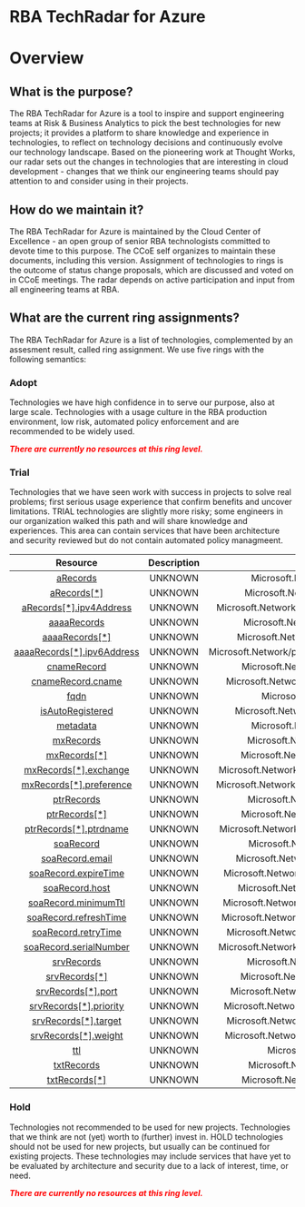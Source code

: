 
RBA TechRadar for Azure
=======================

# Overview

## What is the purpose?


The RBA TechRadar for Azure is a tool to inspire and support engineering teams at Risk & Business Analytics to pick the best technologies for new projects; it provides a platform to share knowledge and experience in technologies, to reflect on technology decisions and continuously evolve our technology landscape.  Based on the pioneering work at Thought Works, our radar sets out the changes in technologies that are interesting in cloud development - changes that we think our engineering teams should pay attention to and consider using in their projects.
## How do we maintain it?


The RBA TechRadar for Azure is maintained by the Cloud Center of Excellence - an open group of senior RBA technologists committed to devote time to this purpose.  The CCoE self organizes to maintain these documents, including this version.  Assignment of technologies to rings is the outcome of status change proposals, which are discussed and voted on in CCoE meetings.  The radar depends on active participation and input from all engineering teams at RBA.
## What are the current ring assignments?


The RBA TechRadar for Azure is a list of technologies, complemented by an assesment result, called ring assignment.  We use five rings with the following semantics:
### Adopt


Technologies we have high confidence in to serve our purpose, also at large scale.  Technologies with a usage culture in the RBA production environment, low risk, automated policy enforcement and are recommended to be widely used.  
  
***<font color="red"> There are currently no resources at this ring level. </font>***
### Trial


Technologies that we have seen work with success in projects to solve real problems;  first serious usage experience that confirm benefits and uncover limitations.  TRIAL technologies are slightly more risky; some engineers in our organization walked this path and will share knowledge and experiences.  This area can contain services that have been architecture and security reviewed but do not contain automated policy managmeent.  

|Resource|Description|Path|Status|
| :---: | :---: | :---: | :---: |
|[aRecords](https://github.com/openrba/python-azure-techradar/Microsoft.Network/privateDnsZones/SRV/aRecords/README.md)|UNKNOWN|Microsoft.Network/privateDnsZones/SRV/aRecords|TRIAL|
|[aRecords[*]](https://github.com/openrba/python-azure-techradar/Microsoft.Network/privateDnsZones/SRV/aRecords[*]/README.md)|UNKNOWN|Microsoft.Network/privateDnsZones/SRV/aRecords[*]|TRIAL|
|[aRecords[*].ipv4Address](https://github.com/openrba/python-azure-techradar/Microsoft.Network/privateDnsZones/SRV/aRecords[*].ipv4Address/README.md)|UNKNOWN|Microsoft.Network/privateDnsZones/SRV/aRecords[*].ipv4Address|TRIAL|
|[aaaaRecords](https://github.com/openrba/python-azure-techradar/Microsoft.Network/privateDnsZones/SRV/aaaaRecords/README.md)|UNKNOWN|Microsoft.Network/privateDnsZones/SRV/aaaaRecords|TRIAL|
|[aaaaRecords[*]](https://github.com/openrba/python-azure-techradar/Microsoft.Network/privateDnsZones/SRV/aaaaRecords[*]/README.md)|UNKNOWN|Microsoft.Network/privateDnsZones/SRV/aaaaRecords[*]|TRIAL|
|[aaaaRecords[*].ipv6Address](https://github.com/openrba/python-azure-techradar/Microsoft.Network/privateDnsZones/SRV/aaaaRecords[*].ipv6Address/README.md)|UNKNOWN|Microsoft.Network/privateDnsZones/SRV/aaaaRecords[*].ipv6Address|TRIAL|
|[cnameRecord](https://github.com/openrba/python-azure-techradar/Microsoft.Network/privateDnsZones/SRV/cnameRecord/README.md)|UNKNOWN|Microsoft.Network/privateDnsZones/SRV/cnameRecord|TRIAL|
|[cnameRecord.cname](https://github.com/openrba/python-azure-techradar/Microsoft.Network/privateDnsZones/SRV/cnameRecord.cname/README.md)|UNKNOWN|Microsoft.Network/privateDnsZones/SRV/cnameRecord.cname|TRIAL|
|[fqdn](https://github.com/openrba/python-azure-techradar/Microsoft.Network/privateDnsZones/SRV/fqdn/README.md)|UNKNOWN|Microsoft.Network/privateDnsZones/SRV/fqdn|TRIAL|
|[isAutoRegistered](https://github.com/openrba/python-azure-techradar/Microsoft.Network/privateDnsZones/SRV/isAutoRegistered/README.md)|UNKNOWN|Microsoft.Network/privateDnsZones/SRV/isAutoRegistered|TRIAL|
|[metadata](https://github.com/openrba/python-azure-techradar/Microsoft.Network/privateDnsZones/SRV/metadata/README.md)|UNKNOWN|Microsoft.Network/privateDnsZones/SRV/metadata|TRIAL|
|[mxRecords](https://github.com/openrba/python-azure-techradar/Microsoft.Network/privateDnsZones/SRV/mxRecords/README.md)|UNKNOWN|Microsoft.Network/privateDnsZones/SRV/mxRecords|TRIAL|
|[mxRecords[*]](https://github.com/openrba/python-azure-techradar/Microsoft.Network/privateDnsZones/SRV/mxRecords[*]/README.md)|UNKNOWN|Microsoft.Network/privateDnsZones/SRV/mxRecords[*]|TRIAL|
|[mxRecords[*].exchange](https://github.com/openrba/python-azure-techradar/Microsoft.Network/privateDnsZones/SRV/mxRecords[*].exchange/README.md)|UNKNOWN|Microsoft.Network/privateDnsZones/SRV/mxRecords[*].exchange|TRIAL|
|[mxRecords[*].preference](https://github.com/openrba/python-azure-techradar/Microsoft.Network/privateDnsZones/SRV/mxRecords[*].preference/README.md)|UNKNOWN|Microsoft.Network/privateDnsZones/SRV/mxRecords[*].preference|TRIAL|
|[ptrRecords](https://github.com/openrba/python-azure-techradar/Microsoft.Network/privateDnsZones/SRV/ptrRecords/README.md)|UNKNOWN|Microsoft.Network/privateDnsZones/SRV/ptrRecords|TRIAL|
|[ptrRecords[*]](https://github.com/openrba/python-azure-techradar/Microsoft.Network/privateDnsZones/SRV/ptrRecords[*]/README.md)|UNKNOWN|Microsoft.Network/privateDnsZones/SRV/ptrRecords[*]|TRIAL|
|[ptrRecords[*].ptrdname](https://github.com/openrba/python-azure-techradar/Microsoft.Network/privateDnsZones/SRV/ptrRecords[*].ptrdname/README.md)|UNKNOWN|Microsoft.Network/privateDnsZones/SRV/ptrRecords[*].ptrdname|TRIAL|
|[soaRecord](https://github.com/openrba/python-azure-techradar/Microsoft.Network/privateDnsZones/SRV/soaRecord/README.md)|UNKNOWN|Microsoft.Network/privateDnsZones/SRV/soaRecord|TRIAL|
|[soaRecord.email](https://github.com/openrba/python-azure-techradar/Microsoft.Network/privateDnsZones/SRV/soaRecord.email/README.md)|UNKNOWN|Microsoft.Network/privateDnsZones/SRV/soaRecord.email|TRIAL|
|[soaRecord.expireTime](https://github.com/openrba/python-azure-techradar/Microsoft.Network/privateDnsZones/SRV/soaRecord.expireTime/README.md)|UNKNOWN|Microsoft.Network/privateDnsZones/SRV/soaRecord.expireTime|TRIAL|
|[soaRecord.host](https://github.com/openrba/python-azure-techradar/Microsoft.Network/privateDnsZones/SRV/soaRecord.host/README.md)|UNKNOWN|Microsoft.Network/privateDnsZones/SRV/soaRecord.host|TRIAL|
|[soaRecord.minimumTtl](https://github.com/openrba/python-azure-techradar/Microsoft.Network/privateDnsZones/SRV/soaRecord.minimumTtl/README.md)|UNKNOWN|Microsoft.Network/privateDnsZones/SRV/soaRecord.minimumTtl|TRIAL|
|[soaRecord.refreshTime](https://github.com/openrba/python-azure-techradar/Microsoft.Network/privateDnsZones/SRV/soaRecord.refreshTime/README.md)|UNKNOWN|Microsoft.Network/privateDnsZones/SRV/soaRecord.refreshTime|TRIAL|
|[soaRecord.retryTime](https://github.com/openrba/python-azure-techradar/Microsoft.Network/privateDnsZones/SRV/soaRecord.retryTime/README.md)|UNKNOWN|Microsoft.Network/privateDnsZones/SRV/soaRecord.retryTime|TRIAL|
|[soaRecord.serialNumber](https://github.com/openrba/python-azure-techradar/Microsoft.Network/privateDnsZones/SRV/soaRecord.serialNumber/README.md)|UNKNOWN|Microsoft.Network/privateDnsZones/SRV/soaRecord.serialNumber|TRIAL|
|[srvRecords](https://github.com/openrba/python-azure-techradar/Microsoft.Network/privateDnsZones/SRV/srvRecords/README.md)|UNKNOWN|Microsoft.Network/privateDnsZones/SRV/srvRecords|TRIAL|
|[srvRecords[*]](https://github.com/openrba/python-azure-techradar/Microsoft.Network/privateDnsZones/SRV/srvRecords[*]/README.md)|UNKNOWN|Microsoft.Network/privateDnsZones/SRV/srvRecords[*]|TRIAL|
|[srvRecords[*].port](https://github.com/openrba/python-azure-techradar/Microsoft.Network/privateDnsZones/SRV/srvRecords[*].port/README.md)|UNKNOWN|Microsoft.Network/privateDnsZones/SRV/srvRecords[*].port|TRIAL|
|[srvRecords[*].priority](https://github.com/openrba/python-azure-techradar/Microsoft.Network/privateDnsZones/SRV/srvRecords[*].priority/README.md)|UNKNOWN|Microsoft.Network/privateDnsZones/SRV/srvRecords[*].priority|TRIAL|
|[srvRecords[*].target](https://github.com/openrba/python-azure-techradar/Microsoft.Network/privateDnsZones/SRV/srvRecords[*].target/README.md)|UNKNOWN|Microsoft.Network/privateDnsZones/SRV/srvRecords[*].target|TRIAL|
|[srvRecords[*].weight](https://github.com/openrba/python-azure-techradar/Microsoft.Network/privateDnsZones/SRV/srvRecords[*].weight/README.md)|UNKNOWN|Microsoft.Network/privateDnsZones/SRV/srvRecords[*].weight|TRIAL|
|[ttl](https://github.com/openrba/python-azure-techradar/Microsoft.Network/privateDnsZones/SRV/ttl/README.md)|UNKNOWN|Microsoft.Network/privateDnsZones/SRV/ttl|TRIAL|
|[txtRecords](https://github.com/openrba/python-azure-techradar/Microsoft.Network/privateDnsZones/SRV/txtRecords/README.md)|UNKNOWN|Microsoft.Network/privateDnsZones/SRV/txtRecords|TRIAL|
|[txtRecords[*]](https://github.com/openrba/python-azure-techradar/Microsoft.Network/privateDnsZones/SRV/txtRecords[*]/README.md)|UNKNOWN|Microsoft.Network/privateDnsZones/SRV/txtRecords[*]|TRIAL|

### Hold


Technologies not recommended to be used for new projects. Technologies that we think are not (yet) worth to (further) invest in.  HOLD technologies should not be used for new projects, but usually can be continued for existing projects.  These technologies may include services that have yet to be evaluated by architecture and security due to a lack of interest, time, or need.  
  
***<font color="red"> There are currently no resources at this ring level. </font>***